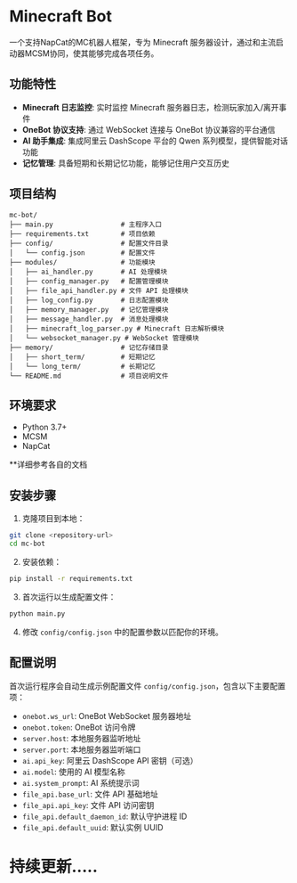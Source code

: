 # Minecraft Bot

一个支持NapCat的MC机器人框架，专为 Minecraft 服务器设计，通过和主流启动器MCSM协同，使其能够完成各项任务。

## 功能特性

- **Minecraft 日志监控**: 实时监控 Minecraft 服务器日志，检测玩家加入/离开事件
- **OneBot 协议支持**: 通过 WebSocket 连接与 OneBot 协议兼容的平台通信
- **AI 助手集成**: 集成阿里云 DashScope 平台的 Qwen 系列模型，提供智能对话功能
- **记忆管理**: 具备短期和长期记忆功能，能够记住用户交互历史


## 项目结构

```
mc-bot/
├── main.py                 # 主程序入口
├── requirements.txt        # 项目依赖
├── config/                 # 配置文件目录
│   └── config.json         # 配置文件
├── modules/                # 功能模块
│   ├── ai_handler.py       # AI 处理模块
│   ├── config_manager.py   # 配置管理模块
│   ├── file_api_handler.py # 文件 API 处理模块
│   ├── log_config.py       # 日志配置模块
│   ├── memory_manager.py   # 记忆管理模块
│   ├── message_handler.py  # 消息处理模块
│   ├── minecraft_log_parser.py # Minecraft 日志解析模块
│   └── websocket_manager.py # WebSocket 管理模块
├── memory/                 # 记忆存储目录
│   ├── short_term/         # 短期记忆
│   └── long_term/          # 长期记忆
└── README.md               # 项目说明文件
```

## 环境要求

- Python 3.7+
- MCSM
- NapCat

**详细参考各自的文档

## 安装步骤

1. 克隆项目到本地：
```bash
git clone <repository-url>
cd mc-bot
```

2. 安装依赖：
```bash
pip install -r requirements.txt
```

3. 首次运行以生成配置文件：
```bash
python main.py
```

4. 修改 `config/config.json` 中的配置参数以匹配你的环境。

## 配置说明

首次运行程序会自动生成示例配置文件 `config/config.json`，包含以下主要配置项：

- `onebot.ws_url`: OneBot WebSocket 服务器地址
- `onebot.token`: OneBot 访问令牌
- `server.host`: 本地服务器监听地址
- `server.port`: 本地服务器监听端口
- `ai.api_key`: 阿里云 DashScope API 密钥（可选）
- `ai.model`: 使用的 AI 模型名称
- `ai.system_prompt`: AI 系统提示词
- `file_api.base_url`: 文件 API 基础地址
- `file_api.api_key`: 文件 API 访问密钥
- `file_api.default_daemon_id`: 默认守护进程 ID
- `file_api.default_uuid`: 默认实例 UUID

# 持续更新.....
